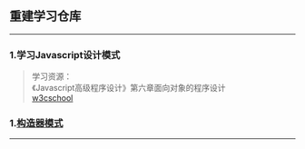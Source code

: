 ## 重建学习仓库

---

### 1.学习Javascript设计模式

> 学习资源：
> <br/> 
> 《Javascript高级程序设计》第六章面向对象的程序设计
> <br/>
> [w3cschool](https://www.w3cschool.cn/zobyhd/467ndozt.html)

### 1.[构造器模式](https://www.w3cschool.cn/zobyhd/467ndozt.html)



---